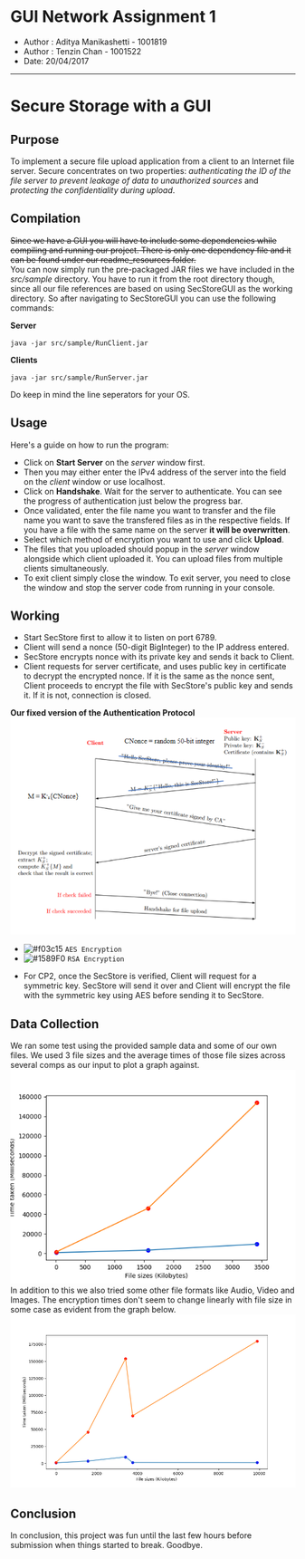 # GUI Network Assignment 1

* Author : Aditya Manikashetti - 1001819
* Author : Tenzin Chan - 1001522
* Date: 20/04/2017 

***

# Secure Storage with a GUI

## Purpose 
To implement a secure file upload application from a client to an Internet file server. Secure concentrates on two properties: *authenticating the ID of the file server to prevent leakage of data to unauthorized sources* and *protecting the confidentiality during upload*. 
  
## Compilation 
~~Since we have a GUI you will have to include some dependencies while compiling and running our project. There is only one dependency file and it can be found under our readme_resources folder.~~    
You can now simply run the pre-packaged JAR files we have included in the *src/sample* directory. You have to run it from the root directory though, since all our file references are based on using SecStoreGUI as the working directory. So after navigating to SecStoreGUI you can use the following commands:  


**Server**  

```shell
java -jar src/sample/RunClient.jar 
```  

**Clients**  

```shell
java -jar src/sample/RunServer.jar
```

Do keep in mind the line seperators for your OS. 

## Usage  
Here's a guide on how to run the program:  
* Click on **Start Server** on the *server* window first.
* Then you may either enter the IPv4 address of the server into the field on the *client* window or use localhost.
* Click on **Handshake**. Wait for the server to authenticate. You can see the progress of authentication just below the progress bar.
* Once validated, enter the file name you want to transfer and the file name you want to save the transfered files as in the respective fields. If you have a file with the same name on the server **it will be overwritten**.
* Select which method of encryption you want to use and click **Upload**.
* The files that you uploaded should popup in the *server* window alongside which client uploaded it. You can upload files from multiple clients simultaneously.
* To exit client simply close the window. To exit server, you need to close the window and stop the server code from running in your console.

## Working  
* Start SecStore first to allow it to listen on port 6789.
* Client will send a nonce (50-digit BigInteger) to the IP address entered.
* SecStore encrypts nonce with its private key and sends it back to Client.
* Client requests for server certificate, and uses public key in certificate to decrypt the encrypted nonce. If it is the same as the nonce sent, Client proceeds to encrypt the file with SecStore's public key and sends it. If it is not, connection is closed.    

**Our fixed version of the Authentication Protocol**
![Image currently unavailable](https://raw.githubusercontent.com/mm-aditya/SecureStorageGUI/master/readme_resources/DiagramForHandshake.png)   
- ![#f03c15](https://placehold.it/15/f03c15/000000?text=+) `AES Encryption`
- ![#1589F0](https://placehold.it/15/1589F0/000000?text=+) `RSA Encryption`  


* For CP2, once the SecStore is verified, Client will request for a symmetric key. SecStore will send it over and Client will encrypt the file with the symmetric key using AES before sending it to SecStore.  

## Data Collection
We ran some test using the provided sample data and some of our own files. We used 3 file sizes and the average times of those file sizes across several comps as our input to plot a graph against.  
![Image currently unavailable](https://raw.githubusercontent.com/mm-aditya/SecureStorageGUI/master/readme_resources/graph.png)      
In addition to this we also tried some other file formats like Audio, Video and Images. The encryption times don't seem to change linearly with file size in some case as evident from the graph below.  
![Image currently unavailable](https://raw.githubusercontent.com/mm-aditya/SecureStorageGUI/master/readme_resources/Graph_withVideoImage.png)        

## Conclusion
In conclusion, this project was fun until the last few hours before submission when things started to break. Goodbye.



